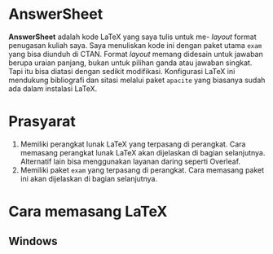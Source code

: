 AnswerSheet
=======

**AnswerSheet** adalah kode LaTeX yang saya tulis untuk me- *layout* format penugasan kuliah saya. Saya menuliskan kode ini dengan paket utama `exam` yang bisa diunduh di CTAN. Format *layout* memang didesain untuk jawaban berupa uraian panjang, bukan untuk pilihan ganda atau jawaban singkat. Tapi itu bisa diatasi dengan sedikit modifikasi. Konfigurasi LaTeX ini mendukung bibliografi dan sitasi melalui paket `apacite` yang biasanya sudah ada dalam instalasi LaTeX.

Prasyarat
=======
1. Memiliki perangkat lunak LaTeX yang terpasang di perangkat. Cara memasang perangkat lunak LaTeX akan dijelaskan di bagian selanjutnya. Alternatif lain bisa menggunakan layanan daring seperti Overleaf.
2. Memiliki paket `exam` yang terpasang di perangkat. Cara memasang paket ini akan dijelaskan di bagian selanjutnya.

# Cara  memasang LaTeX
## Windows
